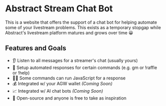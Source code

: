 # Abstract Stream Chat Bot

This is a website that offers the support of a chat bot for helping automate some of your livestream problems. This exists as a temporary stopgap while Abstract's livestream platform matures and grows over time 😀

## Features and Goals

- 👂 Listen to all messages for a streamer's chat (usually yours)
- 🤖 Setup automated responses for certain commands (e.g. gm or !raffle or !help)
- 🧑‍💻 Some commands can run JavaScript for a response
- 💰 Integrated w/ your AGW wallet _(Coming Soon)_
- 📈 Integrated w/ AI chat bots _(Coming Soon)_
- 🤝 Open-source and anyone is free to take as inspiration
